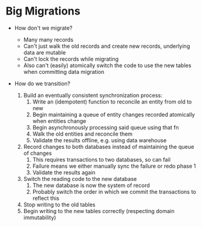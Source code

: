 # Big Migrations

* How don't we migrate?
  * Many many records
  * Can't just walk the old records and create new records, underlying data are mutable
  * Can't lock the records while migrating
  * Also can't (easily) atomically switch the code to use the new tables when committing data migration

* How do we transition?
  1. Build an eventually consistent synchronization process:
     1. Write an (idempotent) function to reconcile an entity from old to new
     1. Begin maintaining a queue of entity changes recorded atomically when entities change
     1. Begin asynchronously processing said queue using that fn
     1. Walk the old entities and reconcile them
     1. Validate the results offline, e.g. using data warehouse
  1. Record changes to both databases instead of maintaining the queue of changes
     1. This requires transactions to two databases, so can fail
     1. Failure means we either manually sync the failure or redo phase 1
     1. Validate the results again
  1. Switch the reading code to the new database
     1. The new database is now the system of record
     1. Probably switch the order in which we commit the transactions to reflect this
  1. Stop writing to the old tables
  1. Begin writing to the new tables correctly (respecting domain immutability)
